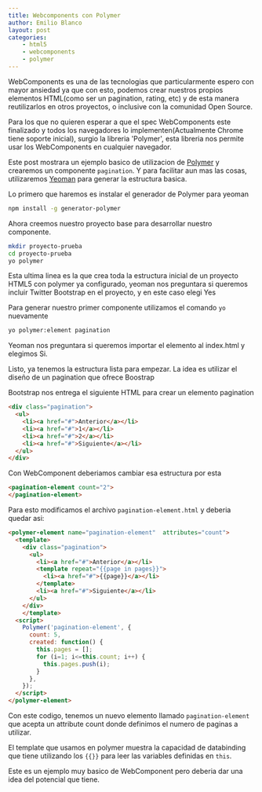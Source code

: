 ```yaml
---
title: Webcomponents con Polymer
author: Emilio Blanco
layout: post
categories:
    - html5
    - webcomponents
    - polymer
---
```


WebComponents es una de las tecnologias que particularmente espero con mayor ansiedad ya que con esto, podemos crear nuestros propios elementos HTML(como ser un pagination, rating, etc) y de esta manera reutilizarlos en otros proyectos, o inclusive con la comunidad Open Source.

Para los que no quieren esperar a que el spec WebComponents este finalizado y todos los navegadores lo implementen(Actualmente Chrome tiene soporte inicial), surgio la libreria 'Polymer', esta libreria nos permite usar los WebComponents en cualquier navegador.

Este post mostrara un ejemplo basico de utilizacion de [Polymer][1] y crearemos un componente `pagination`. Y para facilitar aun mas las cosas, utilizaremos [Yeoman][2] para generar la estructura basica.

Lo primero que haremos es instalar el generador de Polymer para yeoman

```bash
npm install -g generator-polymer
```

Ahora creemos nuestro proyecto base para desarrollar nuestro componente.

```bash
mkdir proyecto-prueba
cd proyecto-prueba
yo polymer
```

Esta ultima linea es la que crea toda la estructura inicial de un proyecto HTML5 con polymer ya configurado, yeoman nos preguntara si queremos incluir Twitter Bootstrap en el proyecto, y en este caso elegi Yes

Para generar nuestro primer componente utilizamos el comando `yo` nuevamente

```bash
yo polymer:element pagination
```

Yeoman nos preguntara si queremos importar el elemento al index.html y elegimos Si.

Listo, ya tenemos la estructura lista para empezar. La idea es utilizar el diseño de un pagination que ofrece Boostrap

Bootstrap nos entrega el siguiente HTML para crear un elemento pagination

```html
<div class="pagination">
  <ul>
    <li><a href="#">Anterior</a></li>
    <li><a href="#">1</a></li>
    <li><a href="#">2</a></li>
    <li><a href="#">Siguiente</a></li>
  </ul>
</div>
```

Con WebComponent deberiamos cambiar esa estructura por esta

```html
<pagination-element count="2">
</pagination-element>
```

Para esto modificamos el archivo `pagination-element.html` y deberia quedar asi:


```html
<polymer-element name="pagination-element"  attributes="count">
  <template>
    <div class="pagination">
      <ul>
        <li><a href="#">Anterior</a></li>
        <template repeat="{{page in pages}}">
          <li><a href="#">{{page}}</a></li>
        </template>
        <li><a href="#">Siguiente</a></li>
      </ul>
    </div>
    </template>
  <script>
    Polymer('pagination-element', {
      count: 5,
      created: function() {
        this.pages = [];
        for (i=1; i<=this.count; i++) {
          this.pages.push(i);
        }
      },
    });
  </script>
</polymer-element>

```

Con este codigo, tenemos un nuevo elemento llamado `pagination-element` que acepta un attribute count donde definimos el numero de paginas a utilizar.

El template que usamos en polymer muestra la capacidad de databinding que tiene utilizando los `{{}}` para leer las variables definidas en `this`. 

Este es un ejemplo muy basico de WebComponent pero deberia dar una idea del potencial que tiene.

[1]: http://www.polymer-project.org/
[2]: http://yeoman.io/
